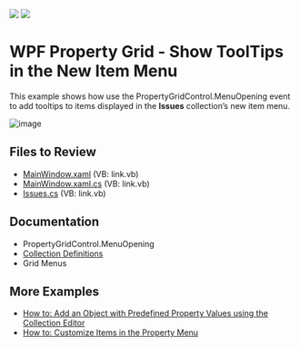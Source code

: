 <!-- default badges list -->
![](https://img.shields.io/endpoint?url=https://codecentral.devexpress.com/api/v1/VersionRange/556744257/22.2.1%2B)
[![](https://img.shields.io/badge/📖_How_to_use_DevExpress_Examples-e9f6fc?style=flat-square)](https://docs.devexpress.com/GeneralInformation/403183)
<!-- default badges end -->
# WPF Property Grid - Show ToolTips in the New Item Menu

This example shows how use the PropertyGridControl.MenuOpening event to add tooltips to items displayed in the **Issues** collection’s new item menu.

![image](https://user-images.githubusercontent.com/65009440/197530011-bde10072-a2b7-4bcc-88bf-560c0c0d00b9.png)

## Files to Review

- [MainWindow.xaml](./CS/PropertyGridMenuOpening/MainWindow.xaml) (VB: link.vb)
- [MainWindow.xaml.cs](./CS/PropertyGridMenuOpening/MainWindow.xaml.cs) (VB: link.vb)
- [Issues.cs](./CS/PropertyGridMenuOpening/Issues.cs) (VB: link.vb)

## Documentation

- PropertyGridControl.MenuOpening
- [Collection Definitions](https://docs.devexpress.com/WPF/15719/controls-and-libraries/property-grid/property-definitions/collection-definitions)
- Grid Menus

## More Examples

- [How to: Add an Object with Predefined Property Values using the Collection Editor](https://github.com/DevExpress-Examples/how-to-add-an-object-with-predefined-property-values-using-the-collection-editor-e4855)
- [How to: Customize Items in the Property Menu](https://github.com/DevExpress-Examples/how-to-customize-items-in-the-property-menu-t324101)
